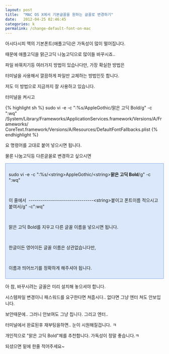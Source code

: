 ```yaml
---
layout: post
title:  "MAC OS X에서 기본글꼴을 원하는 글꼴로 변경하기"
date:   2012-04-25 02:46:45
categories: k
permalink: /change-default-font-on-mac
---
```


아시다시피 맥의 기본폰트(애플고딕)은 가독성이 많이 떨어집니다.

때문에 애플고딕을 맑근고딕 나눔고딕으로 많이들 바꾸시죠..

파일 바꿔치기등 여러가지 방법이 있습나다만, 가장 확실한 방법은 

터미널을 사용해서 깔끔하게 파일만 교체하는 방법인듯 합니다. 

저도 이 방법으로 지금까지 잘 사용하고 있습니다.

터미널을 켜시고

{% highlight sh %} 
sudo vi -e -c ":%s/<string>AppleGothic/<string>맑은 고딕 Bold/g" -c ":wq" 
/System/Library/Frameworks/ApplicationServices.framework/Versions/A/Frameworks/
CoreText.framework/Versions/A/Resources/DefaultFontFallbacks.plist
{% endhighlight %}



요 명령어를 고대로 붙어 넣으시면 됩니다. 

물론 나눔고딕등 다른글꼴로 변경하고 싶으시면

<div class="txc-textbox" style="border-top-style: solid; border-right-style: solid; border-bottom-style: solid; border-left-style: solid; border-top-width: 1px; border-right-width: 1px; border-bottom-width: 1px; border-left-width: 1px; border-top-color: rgb(121, 165, 228); border-right-color: rgb(121, 165, 228); border-bottom-color: rgb(121, 165, 228); border-left-color: rgb(121, 165, 228); background-color: rgb(219, 232, 251); padding-top: 10px; padding-right: 10px; padding-bottom: 10px; padding-left: 10px; "><p>sudo vi -e -c ":%s/&lt;string&gt;AppleGothic/&lt;string&gt;<span class="s1"><b>맑은 고딕 Bold</b></span>/g" -c ":wq"</p><p><br></p><p>이 줄에서 &nbsp;--------------------------------&lt;string&gt;붙이고 폰트이름 적으시고 붙여서/g"&nbsp;-c":wq"</p><p><br></p><p>맑은 고딕 Bold를 지우고 다른 글꼴 이름을 넣으시면 됩니다.</p><p><br></p><p>한글이든 영어이든 글꼴 이름은 상관없습니다만,&nbsp;</p><p><br></p><p>이름과 띄어쓰기를 정확하게 해주셔야 됩니다.</p></div>

아 참, 바꾸시려는 글꼴은 미리 설치해 놓으셔야 합니다.

시스템파일 변경이니 패스워드를 요구한다면 쳐줍시다.. 없다면 그냥 엔터 쳐도 안보입니다. 

보안때문에.. 그러니 안보여도 그냥 칩니다. 그리고 엔터..

터미널에서 완료된후 재부팅을하면.. 눈이 시원해질겁니다. ㅋ

개인적으로 "맑은 고딕 Bold"체를 추천합니다. 가독성이 정말 좋습니다.ㅋ 

되셨으면 밑에 한줄 적어주세요~
